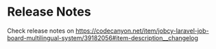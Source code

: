 # Release Notes

Check release notes on https://codecanyon.net/item/jobcy-laravel-job-board-multilingual-system/39182056#item-description__changelog